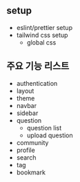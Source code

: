 ## setup

- eslint/prettier setup
- tailwind css setup
  - global css

## 주요 기능 리스트

- authentication
- layout
- theme
- navbar
- sidebar
- question
  - question list
  - upload question
- community
- profile
- search
- tag
- bookmark
